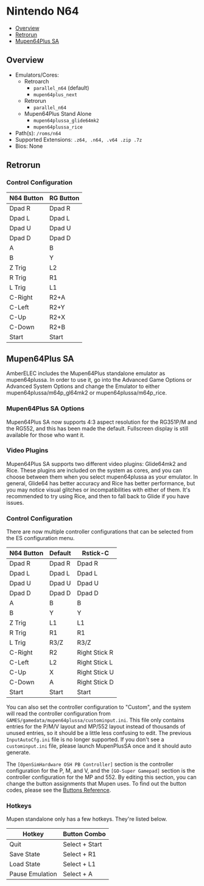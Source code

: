 # Nintendo N64

- [Overview](#overview)
- [Retrorun](#retrorun)
- [Mupen64Plus SA](#mupen64plus-sa)

## Overview

- Emulators/Cores:
  - Retroarch
    - `parallel_n64` (default)
    - `mupen64plus_next`
  - Retrorun
    - `parallel_n64`
  - Mupen64Plus Stand Alone
    - `mupen64plussa_glide64mk2`
    - `mupen64plussa_rice`
- Path(s): `/roms/n64`
- Supported Extensions: `.z64, .n64, .v64 .zip .7z`
- Bios: None

## Retrorun

### Control Configuration

| N64 Button | RG Button |
|------------|-----------|
| Dpad R     | Dpad R    |
| Dpad L     | Dpad L    |
| Dpad U     | Dpad U    |
| Dpad D     | Dpad D    |
| A          | B         |
| B          | Y         |
| Z Trig     | L2        |
| R Trig     | R1        |
| L Trig     | L1        |
| C-Right    | R2+A      |
| C-Left     | R2+Y      |
| C-Up       | R2+X      |
| C-Down     | R2+B      |
| Start      | Start     |

## Mupen64Plus SA

AmberELEC includes the Mupen64Plus standalone emulator as mupen64plussa. In order to use it, go into the Advanced Game Options or Advanced System Options and change the Emulator to either mupen64plussa/m64p_gl64mk2 or mupen64plussa/m64p_rice.

### Mupen64Plus SA Options

Mupen64Plus SA now supports 4:3 aspect resolution for the RG351P/M and the RG552, and this has been made the default. Fullscreen display is still available for those who want it.

### Video Plugins

Mupen64Plus SA supports two different video plugins: Glide64mk2 and Rice. These plugins are included on the system as cores, and you can choose between them when you select mupen64plussa as your emulator. In general, Glide64 has better accuracy and Rice has better performance, but you may notice visual glitches or incompatibilities with either of them. It's recommended to try using Rice, and then to fall back to Glide if you have issues.

### Control Configuration

There are now multiple controller configurations that can be selected from the ES configuration menu.

| N64 Button | Default | Rstick-C          |
|------------|---------|-------------------|
| Dpad R     | Dpad R  | Dpad R            |
| Dpad L     | Dpad L  | Dpad L            |
| Dpad U     | Dpad U  | Dpad U            |
| Dpad D     | Dpad D  | Dpad D            |
| A          | B       | B                 |
| B          | Y       | Y                 |
| Z Trig     | L1      | L1                |
| R Trig     | R1      | R1                |
| L Trig     | R3/Z    | R3/Z              |
| C-Right    | R2      | Right Stick R     |
| C-Left     | L2      | Right Stick L     |
| C-Up       | X       | Right Stick U     |
| C-Down     | A       | Right Stick D     |
| Start      | Start   | Start             |

You can also set the controller configuration to "Custom", and the system will read the controller configuration from `GAMES/gamedata/mupen64plussa/custominput.ini`. This file only contains entries for the P/M/V layout and MP/552 layout instead of thousands of unused entries, so it should be a little less confusing to edit. The previous `InputAutoCfg.ini` file is no longer supported. If you don't see a `custominput.ini` file, please launch MupenPlusSA once and it should auto generate.

The `[OpenSimHardware OSH PB Controller]` section is the controller configuration for the P, M, and V, and the `[GO-Super Gamepad]` section is the controller configuration for the MP and 552. By editing this section, you can change the button assignments that Mupen uses. To find out the button codes, please see the [Buttons Reference](/guides/advanced-topics#buttons-reference).


### Hotkeys

Mupen standalone only has a few hotkeys. They're listed below.

| Hotkey          | Button Combo   |
|-----------------|----------------|
| Quit            | Select + Start |
| Save State      | Select + R1    |
| Load State      | Select + L1    |
| Pause Emulation | Select + A     |
